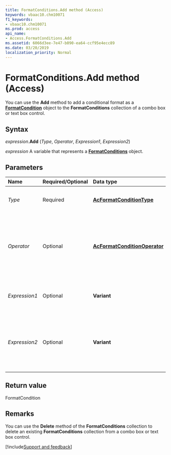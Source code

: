 ```yaml
---
title: FormatConditions.Add method (Access)
keywords: vbaac10.chm10071
f1_keywords:
- vbaac10.chm10071
ms.prod: access
api_name:
- Access.FormatConditions.Add
ms.assetid: 6066d3ee-7e47-b090-ea64-ccf95e4ecc89
ms.date: 03/20/2019
localization_priority: Normal
---
```



# FormatConditions.Add method (Access)

You can use the **Add** method to add a conditional format as a **[FormatCondition](Access.FormatCondition.md)** object to the **FormatConditions** collection of a combo box or text box control.


## Syntax

_expression_.**Add** (_Type_, _Operator_, _Expression1_, _Expression2_)

_expression_ A variable that represents a **[FormatConditions](Access.FormatConditions.md)** object.


## Parameters

|Name|Required/Optional|Data type|Description|
|:-----|:-----|:-----|:-----|
| _Type_|Required|**[AcFormatConditionType](Access.AcFormatConditionType.md)**|An **AcFormatConditionType** constant that specifies the type of format condition to be added.|
| _Operator_|Optional|**[AcFormatConditionOperator](Access.AcFormatConditionOperator.md)**|An **AcFormatConditionOperator** constant that specifies the operator. If the _Type_ argument is **acExpression**, the _Operator_ argument is ignored. If you leave this argument blank, the default constant (**acBetween**) is assumed.|
| _Expression1_|Optional|**Variant**|A value or expression associated with the first part of the conditional format. Can be a constant or a string value.|
| _Expression2_|Optional|**Variant**|A value or expression associated with the second part of the conditional format when the  _Operator_ argument is **acBetween** or **acNotBetween** (otherwise, this argument is ignored). Can be a constant or a string value.|

## Return value

FormatCondition


## Remarks

You can use the **Delete** method of the **FormatConditions** collection to delete an existing **FormatConditions** collection from a combo box or text box control.



[!include[Support and feedback](~/includes/feedback-boilerplate.md)]